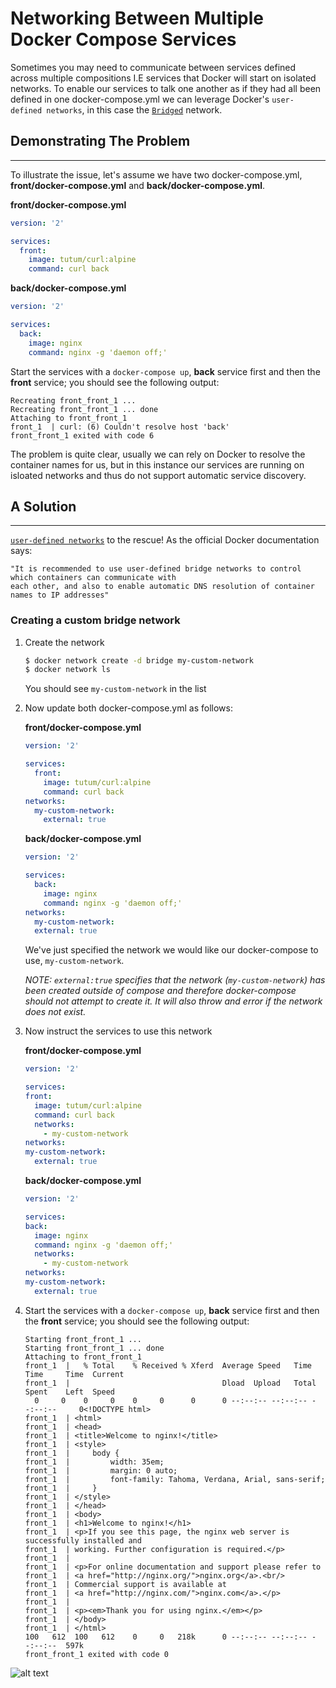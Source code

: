 # Networking Between Multiple Docker Compose Services

Sometimes you may need to communicate between services defined across multiple compositions I.E services that Docker will start on isolated networks. To enable our services to talk one another as if they had all been defined in one docker-compose.yml we can leverage Docker's `user-defined networks`, in this case the [`Bridged`](https://docs.docker.com/engine/userguide/networking/#bridge-networks) network.

## Demonstrating The Problem
___

To illustrate the issue, let's assume we have two docker-compose.yml, **front/docker-compose.yml** and
**back/docker-compose.yml**.

**front/docker-compose.yml**

```yaml
version: '2'

services:
  front:
    image: tutum/curl:alpine
    command: curl back
```

**back/docker-compose.yml**

```yaml
version: '2'

services:
  back:
    image: nginx
    command: nginx -g 'daemon off;'
```

Start the services with a `docker-compose up`, **back** service first and then the **front** service; you should see the following output:

```
Recreating front_front_1 ...
Recreating front_front_1 ... done
Attaching to front_front_1
front_1  | curl: (6) Couldn't resolve host 'back'
front_front_1 exited with code 6
```

The problem is quite clear, usually we can rely on Docker to resolve the container names for us, but in this instance our services are running on isloated networks and thus do not support automatic service discovery.

## A Solution
___


[`user-defined networks`](https://docs.docker.com/engine/userguide/networking/#user-defined-networks) to the rescue! As the official Docker documentation says:

```
"It is recommended to use user-defined bridge networks to control which containers can communicate with
each other, and also to enable automatic DNS resolution of container names to IP addresses"
```

### Creating a custom bridge network

1. Create the network

      ```bash
      $ docker network create -d bridge my-custom-network
      $ docker network ls
      ```

      You should see `my-custom-network` in the list

2. Now update both docker-compose.yml as follows:

    **front/docker-compose.yml**

    ```yaml
    version: '2'

    services:
      front:
        image: tutum/curl:alpine
        command: curl back
    networks:
      my-custom-network:
        external: true
    ```

    **back/docker-compose.yml**

    ```yaml
    version: '2'

    services:
      back:
        image: nginx
        command: nginx -g 'daemon off;'
    networks:
      my-custom-network:
      external: true
    ```

    We've just specified the network we would like our docker-compose to use, `my-custom-network`.

    *NOTE: `external:true` specifies that the network (`my-custom-network`) has been created outside of compose and therefore docker-compose should not attempt to create it. It will also throw and error if the network does not exist.*

3. Now instruct the services to use this network

    **front/docker-compose.yml**

      ```yaml
    version: '2'

    services:
      front:
        image: tutum/curl:alpine
        command: curl back
        networks:
          - my-custom-network
    networks:
      my-custom-network:
        external: true
      ```

      **back/docker-compose.yml**

      ```yaml
    version: '2'

    services:
      back:
        image: nginx
        command: nginx -g 'daemon off;'
        networks:
          - my-custom-network
    networks:
      my-custom-network:
        external: true
    ```

4. Start the services with a `docker-compose up`, **back** service first and then the **front** service; you should see the following output:

    ```
    Starting front_front_1 ...
    Starting front_front_1 ... done
    Attaching to front_front_1
    front_1  |   % Total    % Received % Xferd  Average Speed   Time    Time     Time  Current
    front_1  |                                  Dload  Upload   Total   Spent    Left  Speed
      0     0    0     0    0     0      0      0 --:--:-- --:--:-- --:--:--     0<!DOCTYPE html>
    front_1  | <html>
    front_1  | <head>
    front_1  | <title>Welcome to nginx!</title>
    front_1  | <style>
    front_1  |     body {
    front_1  |         width: 35em;
    front_1  |         margin: 0 auto;
    front_1  |         font-family: Tahoma, Verdana, Arial, sans-serif;
    front_1  |     }
    front_1  | </style>
    front_1  | </head>
    front_1  | <body>
    front_1  | <h1>Welcome to nginx!</h1>
    front_1  | <p>If you see this page, the nginx web server is successfully installed and
    front_1  | working. Further configuration is required.</p>
    front_1  |
    front_1  | <p>For online documentation and support please refer to
    front_1  | <a href="http://nginx.org/">nginx.org</a>.<br/>
    front_1  | Commercial support is available at
    front_1  | <a href="http://nginx.com/">nginx.com</a>.</p>
    front_1  |
    front_1  | <p><em>Thank you for using nginx.</em></p>
    front_1  | </body>
    front_1  | </html>
    100   612  100   612    0     0   218k      0 --:--:-- --:--:-- --:--:--  597k
    front_front_1 exited with code 0
    ```

  ![alt text](https://m.popkey.co/cc2574/QbLg_f-maxage-0.gif "Happy days!")
